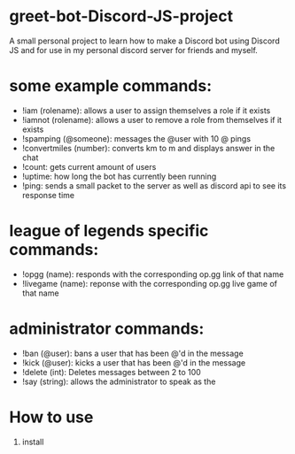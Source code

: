 # greet-bot-Discord-JS-project
A small personal project to learn how to make a Discord bot using Discord JS and for use in my personal discord server for friends and myself.

# some example commands:
* !iam (rolename): allows a user to assign themselves a role if it exists
* !iamnot (rolename): allows a user to remove a role from themselves if it exists
* !spamping (@someone): messages the @user with 10 @ pings 
* !convertmiles (number): converts km to m and displays answer in the chat 
* !count: gets current amount of users
* !uptime: how long the bot has currently been running
* !ping: sends a small packet to the server as well as discord api to see its response time 

# league of legends specific commands:
* !opgg (name): responds with the corresponding op.gg link of that name
* !livegame (name): reponse with the corresponding op.gg live game of that name

# administrator commands:
* !ban (@user): bans a user that has been @'d in the message 
* !kick (@user): kicks a user that has been @'d in the message 
* !delete (int): Deletes messages between 2 to 100
* !say (string): allows the administrator to speak as the 

# How to use
1. install
